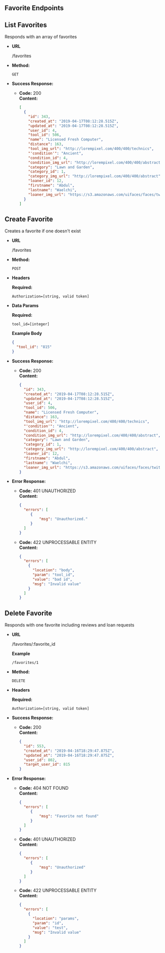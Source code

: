 **Favorite Endpoints**
----

**List Favorites**
----
Responds with an array of favorites

* **URL**

  /favorites

* **Method:**

  `GET`

* **Success Response:**

  * **Code:** 200 <br />
    **Content:**
    ```json
    [
      {
        "id": 343,
        "created_at": "2019-04-17T08:12:28.515Z",
        "updated_at": "2019-04-17T08:12:28.515Z",
        "user_id": 4,
        "tool_id": 506,
        "name": "Licensed Fresh Computer",
        "distance": 163,
        "tool_img_url": "http://lorempixel.com/400/400/technics",
        "'condition'": "Ancient",
        "condition_id": 4,
        "condition_img_url": "http://lorempixel.com/400/400/abstract",
        "category": "Lawn and Garden",
        "category_id": 1,
        "category_img_url": "http://lorempixel.com/400/400/abstract",
        "loaner_id": 12,
        "firstname": "Abdul",
        "lastname": "Waelchi",
        "loaner_img_url": "https://s3.amazonaws.com/uifaces/faces/twitter/m_kalibry/128.jpg"
      }
    ]
    ```

**Create Favorite**
----
Creates a favorite if one doesn't exist

* **URL**

  /favorites

* **Method:**

  `POST`

* **Headers**

  **Required:**
  ```
  Authorization=[string, valid token]
  ```

* **Data Params**

  **Required:**
  ```
  tool_id=[integer]
  ```

  **Example Body**
  ```json
  {
    "tool_id": "815"
  }
  ```

* **Success Response:**

  * **Code:** 200 <br />
    **Content:**
    ```json
    {
      "id": 343,
      "created_at": "2019-04-17T08:12:28.515Z",
      "updated_at": "2019-04-17T08:12:28.515Z",
      "user_id": 4,
      "tool_id": 506,
      "name": "Licensed Fresh Computer",
      "distance": 163,
      "tool_img_url": "http://lorempixel.com/400/400/technics",
      "'condition'": "Ancient",
      "condition_id": 4,
      "condition_img_url": "http://lorempixel.com/400/400/abstract",
      "category": "Lawn and Garden",
      "category_id": 1,
      "category_img_url": "http://lorempixel.com/400/400/abstract",
      "loaner_id": 12,
      "firstname": "Abdul",
      "lastname": "Waelchi",
      "loaner_img_url": "https://s3.amazonaws.com/uifaces/faces/twitter/m_kalibry/128.jpg"
    }
    ```

* **Error Response:**

  * **Code:** 401 UNAUTHORIZED <br />
    **Content:**
    ```json
    {
      "errors": [
         {
             "msg": "Unauthorized."
         }
      ]
    }
    ```

  * **Code:** 422 UNPROCESSABLE ENTITY <br />
    **Content:**
    ```json
    {
      "errors": [
        {
          "location": "body",
          "param": "tool_id",
          "value": "bad id",
          "msg": "Invalid value"
        }
      ]
    }
    ```

**Delete Favorite**
----
Responds with one favorite including reviews and loan requests

* **URL**

  /favorites/:favorite_id

  **Example**

  `/favorites/1`

* **Method:**

  `DELETE`

* **Headers**

  **Required:**
  ```
  Authorization=[string, valid token]
  ```
* **Success Response:**

  * **Code:** 200 <br />
    **Content:**
    ```json
    {
      "id": 553,
      "created_at": "2019-04-16T18:29:47.875Z",
      "updated_at": "2019-04-16T18:29:47.875Z",
      "user_id": 802,
      "target_user_id": 815
    }
    ```
* **Error Response:**

  * **Code:** 404 NOT FOUND <br />
    **Content:**
    ```json
    {
      "errors": [
         {
             "msg": "Favorite not found"
         }
      ]
    }
    ```

  * **Code:** 401 UNAUTHORIZED <br />
    **Content:**
    ```json
    {
      "errors": [
         {
             "msg": "Unauthorized"
         }
      ]
    }
    ```

  * **Code:** 422 UNPROCESSABLE ENTITY <br />
    **Content:**
    ```json
    {
      "errors": [
        {
          "location": "params",
          "param": "id",
          "value": "test",
          "msg": "Invalid value"
        }
      ]
    }
    ```


